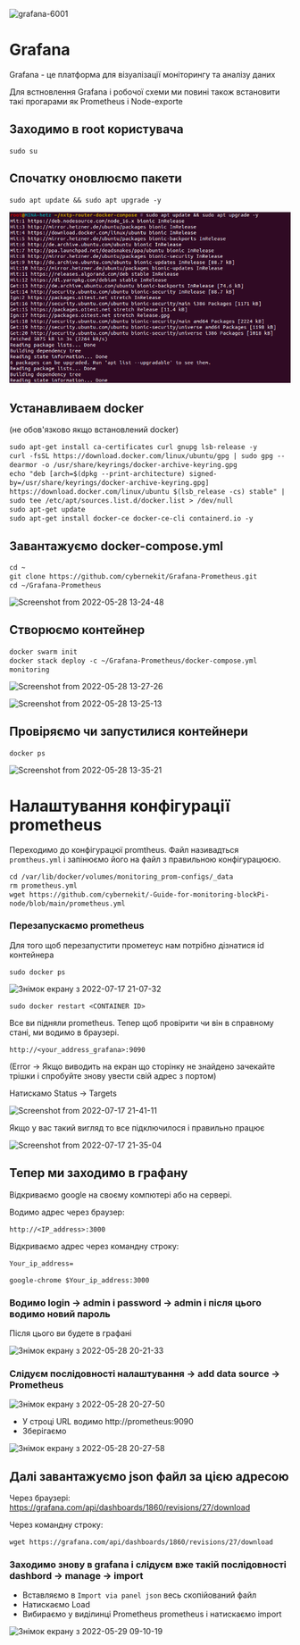 ![grafana-6001](https://user-images.githubusercontent.com/59205554/170952943-d11c303c-17ed-4394-baf9-38e7af6508a0.jpeg)

# Grafana

Grafana - це платформа для візуалізації моніторингу та аналізу даних

Для встновлення Grafana і робочої схеми ми повині також встановити такі прогарами як Prometheus і Node-exporte

## Заходимо в root користувача
```
sudo su

```

## Спочатку оновлюємо пакети
```
sudo apt update && sudo apt upgrade -y

```
![Image text](https://github.com/cybernekit/RouterSetupGuide/blob/main/img/Screenshot%20from%202022-05-17%2016-49-11.png)
## Устанавливаем docker
(не обов'язково якщо встановлений docker)
```
sudo apt-get install ca-certificates curl gnupg lsb-release -y
curl -fsSL https://download.docker.com/linux/ubuntu/gpg | sudo gpg --dearmor -o /usr/share/keyrings/docker-archive-keyring.gpg
echo "deb [arch=$(dpkg --print-architecture) signed-by=/usr/share/keyrings/docker-archive-keyring.gpg] https://download.docker.com/linux/ubuntu $(lsb_release -cs) stable" | sudo tee /etc/apt/sources.list.d/docker.list > /dev/null
sudo apt-get update
sudo apt-get install docker-ce docker-ce-cli containerd.io -y

```
## Завантажуємо docker-compose.yml
```
cd ~
git clone https://github.com/cybernekit/Grafana-Prometheus.git
cd ~/Grafana-Prometheus

```
![Screenshot from 2022-05-28 13-24-48](https://user-images.githubusercontent.com/59205554/170821373-17d41ca2-0a57-4721-a64d-1dce8ee9f8a3.png)

## Створюємо контейнер
```
docker swarm init
docker stack deploy -c ~/Grafana-Prometheus/docker-compose.yml monitoring

```
![Screenshot from 2022-05-28 13-27-26](https://user-images.githubusercontent.com/59205554/170821426-25288648-174f-4687-a245-08a4746925a9.png)

![Screenshot from 2022-05-28 13-25-13](https://user-images.githubusercontent.com/59205554/170821366-794d7c42-8f30-43fb-8281-30aa0b98c5b5.png)

## Провіряємо чи запустилися контейнери
```
docker ps

```

![Screenshot from 2022-05-28 13-35-21](https://user-images.githubusercontent.com/59205554/170821748-022e38d8-d824-465a-8979-334cff2ca31f.png)

# Налаштування конфігурації prometheus
Переходимо до конфігурацюї promtheus. Файл називадться `promtheus.yml` і запінюємо його на файл з правильною конфігурацюєю.
```
cd /var/lib/docker/volumes/monitoring_prom-configs/_data
rm prometheus.yml
wget https://github.com/cybernekit/-Guide-for-monitoring-blockPi-node/blob/main/prometheus.yml

```

### Перезапускаємо prometheus
Для того щоб перезапустити прометеус нам потрібно дізнатися id контейнера
```
sudo docker ps

```
![Знімок екрану з 2022-07-17 21-07-32](https://user-images.githubusercontent.com/102728347/179419613-5d30a29e-0927-4d8d-a89c-fac291d63473.png)

```
sudo docker restart <CONTAINER ID>
```
Все ви підняли prometheus. 
Тепер щоб провірити чи він в справному стані, ми водимо в браузері.
```
http://<your_address_grafana>:9090
```
(Error -> Якщо виводить на екран що сторінку не знайдено зачекайте трішки і спробуйте знову увести свій адрес з портом)

Натискамо Status -> Targets

![Screenshot from 2022-07-17 21-41-11](https://user-images.githubusercontent.com/59205554/179420255-daccece1-7331-46db-8c78-23782db8740b.png)

Якщо у вас такий вигляд то все підключилося і правильно працює 

![Screenshot from 2022-07-17 21-35-04](https://user-images.githubusercontent.com/59205554/179420112-7eab3fb3-e3fb-4bc7-9afb-b3537a66414f.png)


## Тепер ми заходимо в графану 
Відкриваємо google на своєму компютері або на сервері. 

Водимо адрес через браузер:
```
http://<IP_address>:3000
```
Відкриваємо адрес через командну строку:
```
Your_ip_address=
```
```
google-chrome $Your_ip_address:3000

```

### Водимо login -> admin i password -> admin і після цього водимо новий пароль
Після цього ви будете в графані

![Знімок екрану з 2022-05-28 20-21-33](https://user-images.githubusercontent.com/59205554/170854500-9ef1d80c-6d52-47e8-a5e2-ceda1089cff3.png)



### Слідуєм послідовності налаштування -> add data source -> Prometheus
![Знімок екрану з 2022-05-28 20-27-50](https://user-images.githubusercontent.com/59205554/170854513-8c596b84-5bd8-4721-bac5-e9b4f654b6d6.png)

* У строці URL водимо http://prometheus:9090
* Зберігаємо

![Знімок екрану з 2022-05-28 20-27-58](https://user-images.githubusercontent.com/59205554/170854532-39963456-30ee-4dd6-9912-725ae2b425f7.png)


## Далі завантажуємо json файл за цією адресою
Через браузері:
https://grafana.com/api/dashboards/1860/revisions/27/download

Через командну строку:
```
wget https://grafana.com/api/dashboards/1860/revisions/27/download
```
### Заходимо знову в grafana і слідуєм вже такій послідовності dashbord -> manage -> import

* Вставляємо в ```Import via panel json``` весь скопійований файл
* Натискаємо Load
* Вибираємо у виділинці Prometheus  prometheus і натискаємо import

![Знімок екрану з 2022-05-29 09-10-19](https://user-images.githubusercontent.com/59205554/170854796-f8b8424f-ef28-4df9-8f65-33a229d19e69.png)


